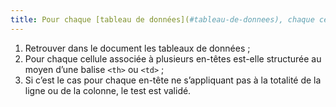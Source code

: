 ```yaml
---
title: Pour chaque [tableau de données](#tableau-de-donnees), chaque cellule associée à plusieurs en-têtes est-elle structurée au moyen d’une balise `<td>` ou `<th>` ?
---
```


1. Retrouver dans le document les tableaux de données ;
2. Pour chaque cellule associée à plusieurs en-têtes est-elle structurée au moyen d’une balise `<th>` ou `<td>` ;
3. Si c’est le cas pour chaque en-tête ne s’appliquant pas à la totalité de la ligne ou de la colonne, le test est validé.